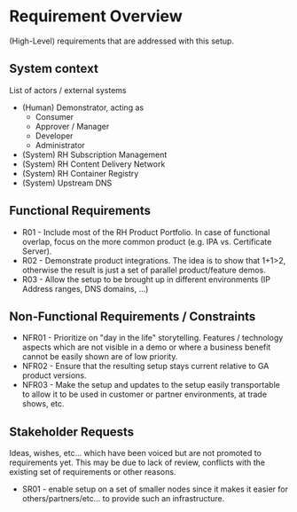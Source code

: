 # Requirement Overview
(High-Level) requirements that are addressed with this setup.

## System context
List of actors / external systems
* (Human) Demonstrator, acting as
  * Consumer
  * Approver / Manager
  * Developer
  * Administrator
* (System) RH Subscription Management
* (System) RH Content Delivery Network
* (System) RH Container Registry
* (System) Upstream DNS

## Functional Requirements
* R01 - Include most of the RH Product Portfolio. In case of functional overlap, focus on the more common product (e.g. IPA vs. Certificate Server).
* R02 - Demonstrate product integrations. The idea is to show that 1+1>2, otherwise the result is just a set of parallel product/feature demos.
* R03 - Allow the setup to be brought up in different environments (IP Address ranges, DNS domains, ...)

## Non-Functional Requirements / Constraints
* NFR01 - Prioritize on "day in the life" storytelling. Features / technology aspects which are not visible in a demo or where a business benefit cannot be easily shown are of low priority.
* NFR02 - Ensure that the resulting setup stays current relative to GA product versions.
* NFR03 - Make the setup and updates to the setup easily transportable to allow it to be used in customer or partner environments, at trade shows, etc.

## Stakeholder Requests
Ideas, wishes, etc... which have been voiced but are not promoted to requirements yet. This may be due to lack of review, conflicts with the existing set of requirements or other reasons.
* SR01 - enable setup on a set of smaller nodes since it makes it easier for others/partners/etc... to provide such an infrastructure.
